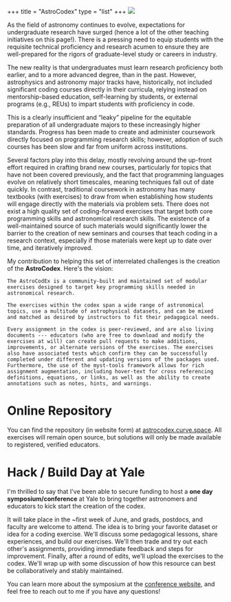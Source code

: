 +++
title = "AstroCodex"
type = "list"
+++
![](/astro-codex-banner.png)

As the field of astronomy continues to evolve, expectations for undergraduate research have surged (hence a lot of the other teaching initiatives on this page!). There is a pressing need to equip students with the requisite technical proficiency and research acumen to ensure they are well-prepared for the rigors of graduate-level study or careers in industry. 

The new reality is that undergraduates must learn research proficiency both earlier, and to a more advanced degree, than in the past. However, astrophysics and astronomy major tracks have, historically, not included significant coding courses directly in their curricula, relying instead on mentorship-based education, self-learning by students, or external programs (e.g., REUs) to impart students with proficiency in code. 

This is a clearly insufficient and “leaky” pipeline for the equitable preparation of all undergraduate majors to these increasingly higher standards. Progress has been made to create and administer coursework directly focused on programming research skills; however, adoption of such courses has been slow and far from uniform across institutions. 

Several factors play into this delay, mostly revolving around the up-front effort required in crafting brand new courses, particularly for topics that have not been covered previously, and the fact that programming languages evolve on relatively short timescales, meaning techniques fall out of date quickly. In contrast, traditional coursework in astronomy has many textbooks (with exercises) to draw from when establishing how students will engage directly with the materials via problem sets. There does not exist a high quality set of coding-forward exercises that target both core programming skills and astronomical research skills. The existence of a well-maintained source of such materials would significantly lower the barrier to the creation of new seminars and courses that teach coding in a research context, especially if those materials were kept up to date over time, and iteratively improved. 

My contribution to helping this set of interrelated challenges is the creation of the **AstroCodex**. Here's the vision:

    The AstroCodEx is a community-built and maintained set of modular exercises designed to target key programming skills needed in astronomical research.

    The exercises within the codex span a wide range of astronomical topics, use a multitude of astrophysical datasets, and can be mixed and matched as desired by instructors to fit their pedagogical needs.

    Every assignment in the codex is peer-reviewed, and are also living documents --- educators (who are free to download and modify the exercises at will) can create pull requests to make additions, improvements, or alternate versions of the exercises. The exercises also have associated tests which confirm they can be successfully completed under different and updating versions of the packages used. Furthermore, the use of the myst-tools framework allows for rich assignment augmentation, including hover-text for cross referencing definitions, equations, or links, as well as the ability to create annotations such as notes, hints, and warnings.

# Online Repository 

You can find the repository (in website form) at [astrocodex.curve.space](https://astrocodex.curve.space). All exercises will remain open source, but solutions will only be made available to registered, verified educators. 

# Hack / Build Day at Yale 

I'm thrilled to say that I've been able to secure funding to host a **one day symposium/conference** at Yale to bring together astronomers and educators to kick start the creation of the codex.

It will take place in the ~first week of June, and grads, postdocs, and faculty are welcome to attend. The idea is to bring your favorite dataset or idea for a coding exercise. We'll discuss some pedagogical lessons, share experiences, and build our exercises. We'll then trade and try out each other's assignments, providing immediate feedback and steps for improvement. Finally, after a round of edits, we'll upload the exercises to the codex. We'll wrap up with some discussion of how this resource can best be collaboratively and stably maintained.

You can learn more about the symposium at the [conference website](#), and feel free to reach out to me if you have any questions!